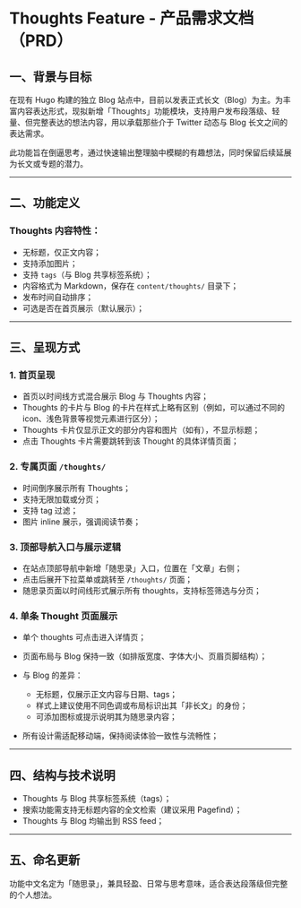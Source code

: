 # Thoughts Feature - 产品需求文档（PRD）

## 一、背景与目标

在现有 Hugo 构建的独立 Blog 站点中，目前以发表正式长文（Blog）为主。为丰富内容表达形式，现拟新增「Thoughts」功能模块，支持用户发布段落级、轻量、但完整表达的想法内容，用以承载那些介于 Twitter 动态与 Blog 长文之间的表达需求。

此功能旨在倒逼思考，通过快速输出整理脑中模糊的有趣想法，同时保留后续延展为长文或专题的潜力。

---

## 二、功能定义

### Thoughts 内容特性：
- 无标题，仅正文内容；
- 支持添加图片；
- 支持 `tags`（与 Blog 共享标签系统）；
- 内容格式为 Markdown，保存在 `content/thoughts/` 目录下；
- 发布时间自动排序；
- 可选是否在首页展示（默认展示）；

---

## 三、呈现方式

### 1. 首页呈现
- 首页以时间线方式混合展示 Blog 与 Thoughts 内容；
- Thoughts 的卡片与 Blog 的卡片在样式上略有区别（例如，可以通过不同的 icon、浅色背景等视觉元素进行区分）；
- Thoughts 卡片仅显示正文的部分内容和图片（如有），不显示标题；
- 点击 Thoughts 卡片需要跳转到该 Thought 的具体详情页面；

### 2. 专属页面 `/thoughts/`
- 时间倒序展示所有 Thoughts；
- 支持无限加载或分页；
- 支持 tag 过滤；
- 图片 inline 展示，强调阅读节奏；

### 3. 顶部导航入口与展示逻辑

- 在站点顶部导航中新增「随思录」入口，位置在「文章」右侧；
- 点击后展开下拉菜单或跳转至 `/thoughts/` 页面；
- 随思录页面以时间线形式展示所有 thoughts，支持标签筛选与分页；

### 4. 单条 Thought 页面展示

- 单个 thoughts 可点击进入详情页；
- 页面布局与 Blog 保持一致（如排版宽度、字体大小、页眉页脚结构）；
- 与 Blog 的差异：
  - 无标题，仅展示正文内容与日期、tags；
  - 样式上建议使用不同色调或布局标识出其「非长文」的身份；
  - 可添加图标或提示说明其为随思录内容；

- 所有设计需适配移动端，保持阅读体验一致性与流畅性；

---

## 四、结构与技术说明

- Thoughts 与 Blog 共享标签系统（tags）；
- 搜索功能需支持无标题内容的全文检索（建议采用 Pagefind）；
- Thoughts 与 Blog 均输出到 RSS feed；

---

## 五、命名更新

功能中文名定为「随思录」，兼具轻盈、日常与思考意味，适合表达段落级但完整的个人想法。
